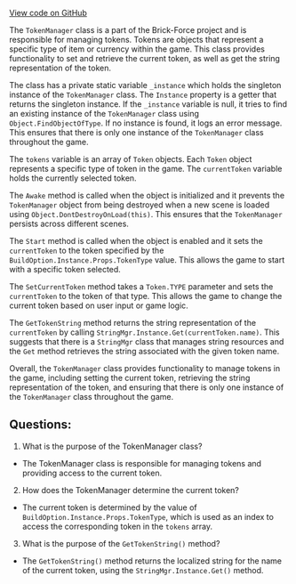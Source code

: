 [View code on GitHub](https://github.com/TieHaxJan/Brick-Force/Assembly-CSharp\TokenManager.cs)

The `TokenManager` class is a part of the Brick-Force project and is responsible for managing tokens. Tokens are objects that represent a specific type of item or currency within the game. This class provides functionality to set and retrieve the current token, as well as get the string representation of the token.

The class has a private static variable `_instance` which holds the singleton instance of the `TokenManager` class. The `Instance` property is a getter that returns the singleton instance. If the `_instance` variable is null, it tries to find an existing instance of the `TokenManager` class using `Object.FindObjectOfType`. If no instance is found, it logs an error message. This ensures that there is only one instance of the `TokenManager` class throughout the game.

The `tokens` variable is an array of `Token` objects. Each `Token` object represents a specific type of token in the game. The `currentToken` variable holds the currently selected token.

The `Awake` method is called when the object is initialized and it prevents the `TokenManager` object from being destroyed when a new scene is loaded using `Object.DontDestroyOnLoad(this)`. This ensures that the `TokenManager` persists across different scenes.

The `Start` method is called when the object is enabled and it sets the `currentToken` to the token specified by the `BuildOption.Instance.Props.TokenType` value. This allows the game to start with a specific token selected.

The `SetCurrentToken` method takes a `Token.TYPE` parameter and sets the `currentToken` to the token of that type. This allows the game to change the current token based on user input or game logic.

The `GetTokenString` method returns the string representation of the `currentToken` by calling `StringMgr.Instance.Get(currentToken.name)`. This suggests that there is a `StringMgr` class that manages string resources and the `Get` method retrieves the string associated with the given token name.

Overall, the `TokenManager` class provides functionality to manage tokens in the game, including setting the current token, retrieving the string representation of the token, and ensuring that there is only one instance of the `TokenManager` class throughout the game.
## Questions: 
 1. What is the purpose of the TokenManager class?
- The TokenManager class is responsible for managing tokens and providing access to the current token.

2. How does the TokenManager determine the current token?
- The current token is determined by the value of `BuildOption.Instance.Props.TokenType`, which is used as an index to access the corresponding token in the `tokens` array.

3. What is the purpose of the `GetTokenString()` method?
- The `GetTokenString()` method returns the localized string for the name of the current token, using the `StringMgr.Instance.Get()` method.